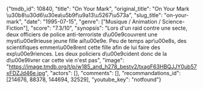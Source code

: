 {"tmdb_id": 10840, "title": "On Your Mark", "original_title": "On Your Mark \u30b8\u30d6\u30ea\u5b9f\u9a13\u5267\u573a", "slug_title": "on-your-mark", "date": "1995-07-15", "genre": ["Musique / Animation / Science-Fiction"], "score": "7.3/10", "synopsis": "Lors d'un raid contre une secte, deux officiers de police anti-terroriste d\u00e9couvrent une myst\u00e9rieuse jeune fille ail\u00e9e. Peu de temps apr\u00e8s, des scientifiques emmen\u00e8rent cette fille afin de lui faire des exp\u00e9riences. Les deux policiers d\u00e9cident donc de la d\u00e9livrer car cette vie n'est pas", "image": "https://image.tmdb.org/t/p/w185_and_h278_bestv2/txagF63HBQJJY0ub57xFDZJd46e.jpg", "actors": [], "comments": [], "recommandations_id": [214676, 88378, 144694, 32529], "youtube_key": "notfound"}